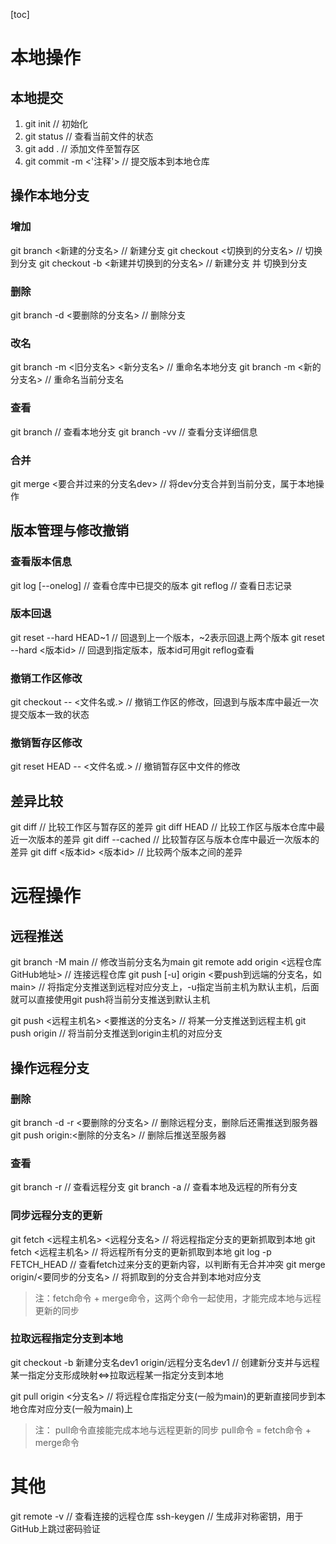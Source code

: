 [toc]
# 本地操作
## 本地提交
1. git init // 初始化
2. git status // 查看当前文件的状态
3. git add . // 添加文件至暂存区
4. git commit -m <'注释'> // 提交版本到本地仓库

## 操作本地分支
### 增加
git branch <新建的分支名> // 新建分支
git checkout <切换到的分支名> // 切换到分支
git checkout -b <新建并切换到的分支名>  // 新建分支 并 切换到分支
### 删除
git branch -d <要删除的分支名> // 删除分支
### 改名
git branch -m <旧分支名> <新分支名> // 重命名本地分支
git branch -m <新的分支名> // 重命名当前分支名
### 查看
git branch // 查看本地分支
git branch -vv // 查看分支详细信息
### 合并
git merge <要合并过来的分支名dev> // 将dev分支合并到当前分支，属于本地操作


## 版本管理与修改撤销
### 查看版本信息
git log [--onelog] // 查看仓库中已提交的版本
git reflog // 查看日志记录
### 版本回退
git reset --hard HEAD~1  // 回退到上一个版本，~2表示回退上两个版本
git reset --hard <版本id> // 回退到指定版本，版本id可用git reflog查看
### 撤销工作区修改
git checkout -- <文件名或.> // 撤销工作区的修改，回退到与版本库中最近一次提交版本一致的状态
### 撤销暂存区修改
git reset HEAD -- <文件名或.> // 撤销暂存区中文件的修改

## 差异比较
git diff // 比较工作区与暂存区的差异
git diff HEAD // 比较工作区与版本仓库中最近一次版本的差异
git diff --cached // 比较暂存区与版本仓库中最近一次版本的差异
git diff <版本id> <版本id> // 比较两个版本之间的差异


# 远程操作
## 远程推送
git branch -M main // 修改当前分支名为main
git remote add origin <远程仓库GitHub地址> // 连接远程仓库
git push [-u] origin <要push到远端的分支名，如main> // 将指定分支推送到远程对应分支上，-u指定当前主机为默认主机，后面就可以直接使用git push将当前分支推送到默认主机

git push <远程主机名> <要推送的分支名> // 将某一分支推送到远程主机
git push origin // 将当前分支推送到origin主机的对应分支

## 操作远程分支
### 删除
git branch -d -r <要删除的分支名> // 删除远程分支，删除后还需推送到服务器
git push origin:<删除的分支名> // 删除后推送至服务器
### 查看
git branch -r // 查看远程分支
git branch -a // 查看本地及远程的所有分支
### 同步远程分支的更新
git fetch <远程主机名> <远程分支名> // 将远程指定分支的更新抓取到本地
git fetch <远程主机名> // 将远程所有分支的更新抓取到本地
git log -p FETCH_HEAD // 查看fetch过来分支的更新内容，以判断有无合并冲突
git merge origin/<要同步的分支名> // 将抓取到的分支合并到本地对应分支
>注：fetch命令 + merge命令，这两个命令一起使用，才能完成本地与远程更新的同步
### 拉取远程指定分支到本地
git checkout -b 新建分支名dev1 origin/远程分支名dev1 // 创建新分支并与远程某一指定分支形成映射<=>拉取远程某一指定分支到本地

git pull origin <分支名> // 将远程仓库指定分支(一般为main)的更新直接同步到本地仓库对应分支(一般为main)上
>注：
pull命令直接能完成本地与远程更新的同步
pull命令 = fetch命令 + merge命令
# 其他
git remote -v // 查看连接的远程仓库
ssh-keygen // 生成非对称密钥，用于GitHub上跳过密码验证
